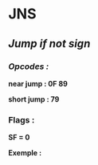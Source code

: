 # JNS

## *Jump if not sign*

### *Opcodes :*

**near jump : 0F 89**

**short jump : 79**

### Flags :

**SF = 0**

 

**Exemple :**
